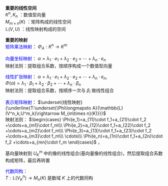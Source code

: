 **重要的线性空间**  
$K^n,K_n$ ：数值型向量  
$M_{m\times n}(K)$ ：矩阵构成的线性空间  
$\mathbb{L}(V,U)$ ：线性映射构成的空间  
  
**重要的映射**  
<font color=blue>矩阵乘法映射</font>： $\Phi_A:K^n\longrightarrow K^m$  
  
<font color=blue>向量坐标映射</font>： $\alpha=\lambda_1\cdot e_1 + \lambda_2\cdot e_2 + \cdots + \lambda_n\cdot e_n$  
映射法则：提取组合系数，按顺序构成一个数值型向量  
  
<font color=blue>线性扩张映射</font>： $\alpha=\lambda_1\cdot e_1 + \lambda_2\cdot e_2 + \cdots + \lambda_n\cdot e_n,$  
$\Phi(\alpha)=\lambda_1\cdot\beta_1 + \lambda_2\cdot\beta_2 + \cdots + \lambda_n\cdot\beta_n$  
映射法则：提取组合系数，按顺序一次与 $\beta_i$ 做线性组合  
  
<font color=blue>表示矩阵映射</font>： $\underset{线性映射}{\underline{T:\underset{\Phi\longmapsto A}{\mathbb{L}(V^n_k,U^m_k)\rightarrow M_{m\times n}(K)}}}$  
映射法则： $\begin{cases}  
\Phi(e_1)=a_{11}\cdot f_1+a_{21}\cdot f_2  
+\cdots+a_{m1}\cdot f_m\\\  
\Phi(e_2)=a_{12}\cdot f_1+a_{22}\cdot f_2  
+\cdots+a_{m2}\cdot f_m\\\  
\Phi(e_3)=a_{13}\cdot f_1+a_{23}\cdot f_2  
+\cdots+a_{m3}\cdot f_m\\\  
\cdots\\\  
\Phi(e_n)=a_{1n}\cdot f_1+a_{2n}\cdot f_2  
+\cdots+a_{mn}\cdot f_m  
\end{cases}$ ，  
  
基向量映射到 $U^m_K$ 中的像的线性组合(基向量像的线性组合)，然后提取组合系数构成矩阵，最后再转置  
  
<font color=blue>代数同构</font>：  
$T:\mathbb{L}(V_K^n)\rightarrow M_n(K)$ 是数域 $K$ 上的代数同构  
